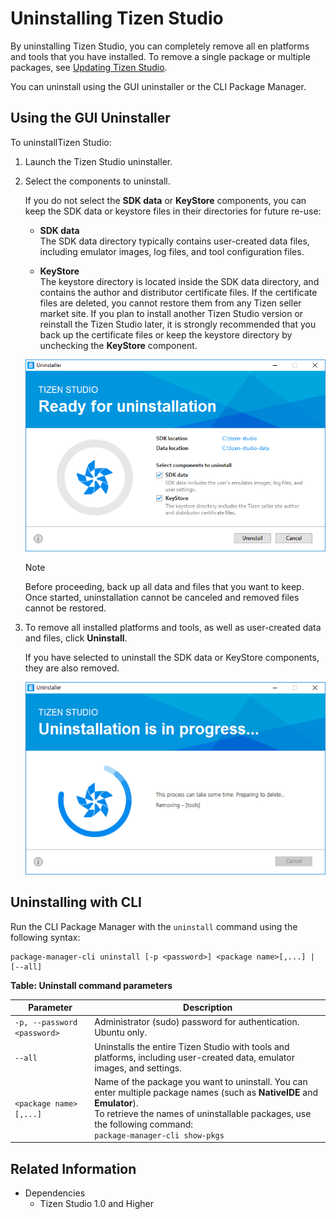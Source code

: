 # Uninstalling Tizen Studio

By uninstalling Tizen Studio, you can completely remove all en platforms and tools that you have installed. To remove a single package or multiple packages, see [Updating Tizen Studio](update-sdk.md).

You can uninstall using the GUI uninstaller or the CLI Package Manager.

## Using the GUI Uninstaller

To uninstallTizen Studio:

1. Launch the Tizen Studio uninstaller.

2. Select the components to uninstall.

   If you do not select the **SDK data** or **KeyStore** components, you can keep the SDK data or keystore files in their directories for future re-use:

   - **SDK data**  
   The SDK data directory typically contains user-created data files, including emulator images, log files, and tool configuration files.

   - **KeyStore**  
   The keystore directory is located inside the SDK data directory, and contains the author and distributor certificate files. If the certificate files are deleted, you cannot restore them from any Tizen seller market site. If you plan to install another Tizen Studio version or reinstall the Tizen Studio later, it is strongly recommended that you back up the certificate files or keep the keystore directory by unchecking the **KeyStore** component.

   ![Uninstaller selections](./media/uninstall_sdk_selection.png)

   > [!NOTE]
   > Before proceeding, back up all data and files that you want to keep. Once started, uninstallation cannot be canceled and removed files cannot be restored.

3. To remove all installed platforms and tools, as well as user-created data and files, click **Uninstall**.

   If you have selected to uninstall the SDK data or KeyStore components, they are also removed.

   ![Uninstallation in progress](./media/uninstall_sdk_progress.png)

## Uninstalling with CLI

Run the CLI Package Manager with the `uninstall` command using the following syntax:

```
package-manager-cli uninstall [-p <password>] <package name>[,...] | [--all]
```

**Table: Uninstall command parameters**

| Parameter                   | Description                              |
|---------------------------|----------------------------------------|
| `-p, --password <password>` | Administrator (sudo) password for authentication.<br>Ubuntu only. |
| `--all`                     | Uninstalls the entire Tizen Studio with tools and platforms, including user-created data, emulator images, and settings. |
| `<package name>[,...]`        | Name of the package you want to uninstall. You can enter multiple package names (such as **NativeIDE** and **Emulator**).<br>To retrieve the names of uninstallable packages, use the following command:<br>`package-manager-cli show-pkgs` |

## Related Information
* Dependencies
  - Tizen Studio 1.0 and Higher

